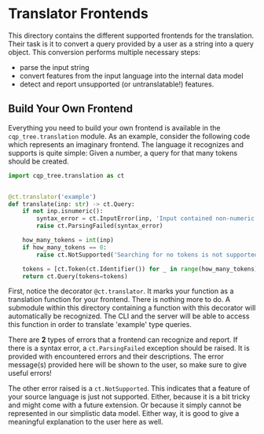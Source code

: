 # Translator Frontends

This directory contains the different supported frontends for the translation.
Their task is it to convert a query provided by a user as a string into a query object.
This conversion performs multiple necessary steps:

- parse the input string
- convert features from the input language into the internal data model
- detect and report unsupported (or untranslatable!) features.

## Build Your Own Frontend

Everything you need to build your own frontend is available in the `cqp_tree.translation` module.
As an example, consider the following code which represents an imaginary frontend.
The language it recognizes and supports is quite simple:
Given a number, a query for that many tokens should be created.

```python
import cqp_tree.translation as ct


@ct.translator('example')
def translate(inp: str) -> ct.Query:
    if not inp.isnumeric():
        syntax_error = ct.InputError(inp, 'Input contained non-numeric characters.')
        raise ct.ParsingFailed(syntax_error)

    how_many_tokens = int(inp)
    if how_many_tokens == 0:
        raise ct.NotSupported('Searching for no tokens is not supported!')

    tokens = [ct.Token(ct.Identifier()) for _ in range(how_many_tokens)]
    return ct.Query(tokens=tokens)
```

First, notice the decorator `@ct.translator`.
It marks your function as a translation function for your frontend.
There is nothing more to do.
A submodule within this directory containing a function with this decorator will automatically be recognized.
The CLI and the server will be able to access this function in order to translate 'example' type queries.

There are **2** types of errors that a frontend can recognize and report.
If there is a syntax error, a `ct.ParsingFailed` exception should be raised.
It is provided with encountered errors and their descriptions.
The error message(s) provided here will be shown to the user, so make sure to give useful errors!

The other error raised is a `ct.NotSupported`.
This indicates that a feature of your source language is just not supported.
Either, because it is a bit tricky and might come with a future extension.
Or because it simply cannot be represented in our simplistic data model.
Either way, it is good to give a meaningful explanation to the user here as well.
